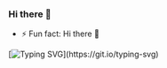 ### Hi there 👋
- ⚡ Fun fact: Hi there 👋

[![Typing SVG](https://readme-typing-svg.herokuapp.com?size=30&lines=hello+bro.)](https://git.io/typing-svg)

<!--
**Supchik22/Supchik22** is a ✨ _special_ ✨ repository because its `README.md` (this file) appears on your GitHub profile.

Here are some ideas to get you started:

- 🔭 I’m currently working on ...
- 🌱 I’m currently learning ...
- 👯 I’m looking to collaborate on ...
- 🤔 I’m looking for help with ...
- 💬 Ask me about ...
- 📫 How to reach me: ...
- 😄 Pronouns: ...
- ⚡ Fun fact: ...
-->
